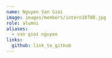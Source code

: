 ```yaml
---
name: Nguyen Van Gioi 
image: images/members/intern10708.jpg 
role: alumni
aliases:
  - van gioi nguyen
links:
  github: link_to_github 
---
```

